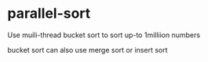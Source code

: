 # parallel-sort
Use muili-thread bucket sort to sort up-to 1milliion numbers

bucket sort can also use merge sort or insert sort
